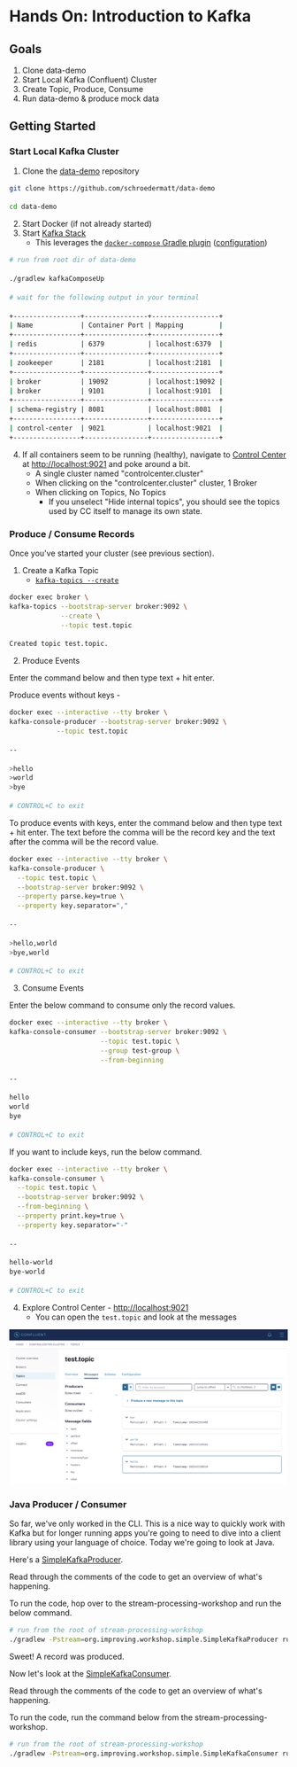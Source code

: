 # Hands On: Introduction to Kafka

## Goals

1. Clone data-demo
2. Start Local Kafka (Confluent) Cluster
3. Create Topic, Produce, Consume
4. Run data-demo & produce mock data

## Getting Started

### Start Local Kafka Cluster

1. Clone the [data-demo](https://github.com/schroedermatt/data-demo) repository

```bash
git clone https://github.com/schroedermatt/data-demo

cd data-demo
```

2. Start Docker (if not already started)
3. Start [Kafka Stack](https://github.com/schroedermatt/data-demo/blob/main/kafka/local/cluster/docker-compose-confluent.yml)
    - This leverages the [`docker-compose` Gradle plugin](https://github.com/avast/gradle-docker-compose-plugin) ([configuration](https://github.com/schroedermatt/data-demo/blob/main/build.gradle#L47-L53))

```bash
# run from root dir of data-demo

./gradlew kafkaComposeUp

# wait for the following output in your terminal

+-----------------+----------------+-----------------+
| Name            | Container Port | Mapping         |
+-----------------+----------------+-----------------+
| redis           | 6379           | localhost:6379  |
+-----------------+----------------+-----------------+
| zookeeper       | 2181           | localhost:2181  |
+-----------------+----------------+-----------------+
| broker          | 19092          | localhost:19092 |
| broker          | 9101           | localhost:9101  |
+-----------------+----------------+-----------------+
| schema-registry | 8081           | localhost:8081  |
+-----------------+----------------+-----------------+
| control-center  | 9021           | localhost:9021  |
+-----------------+----------------+-----------------+
```

4. If all containers seem to be running (healthy), navigate to [Control Center](https://docs.confluent.io/platform/current/control-center/index.html) at [http://localhost:9021](http://localhost:9021) and poke around a bit.
   * A single cluster named "controlcenter.cluster"
   * When clicking on the "controlcenter.cluster" cluster, 1 Broker
   * When clicking on Topics, No Topics 
     * If you unselect "Hide internal topics", you should see the topics used by CC itself to manage its own state.

### Produce / Consume Records

Once you've started your cluster (see previous section).

1. Create a Kafka Topic
    - [`kafka-topics --create`](https://docs.confluent.io/kafka/operations-tools/topic-operations.html#add-a-topic)

```bash
docker exec broker \
kafka-topics --bootstrap-server broker:9092 \
             --create \
             --topic test.topic

Created topic test.topic.
```

2. Produce Events

Enter the command below and then type text + hit enter.

Produce events without keys -

```bash
docker exec --interactive --tty broker \
kafka-console-producer --bootstrap-server broker:9092 \
            --topic test.topic

--

>hello
>world
>bye

# CONTROL+C to exit
```

To produce events with keys, enter the command below and then type text + hit enter. The text before the comma will be the record key and the text after the comma will be the record value.

```bash
docker exec --interactive --tty broker \
kafka-console-producer \
  --topic test.topic \
  --bootstrap-server broker:9092 \
  --property parse.key=true \
  --property key.separator=","

--

>hello,world
>bye,world

# CONTROL+C to exit
```

3. Consume Events

Enter the below command to consume only the record values.

```bash
docker exec --interactive --tty broker \                                                                                                                                                                                             INT 7s
kafka-console-consumer --bootstrap-server broker:9092 \
                       --topic test.topic \
                       --group test-group \
                       --from-beginning

--

hello
world
bye

# CONTROL+C to exit
```

If you want to include keys, run the below command.

```bash
docker exec --interactive --tty broker \
kafka-console-consumer \
  --topic test.topic \
  --bootstrap-server broker:9092 \
  --from-beginning \
  --property print.key=true \
  --property key.separator="-"
  
--

hello-world
bye-world

# CONTROL+C to exit
```

4. Explore Control Center - [http://localhost:9021](http://localhost:9021)
   - You can open the `test.topic` and look at the messages

![cc](./images/control-center-topic-messages.png)

### Java Producer / Consumer

So far, we've only worked in the CLI. This is a nice way to quickly work with Kafka but for longer running apps
you're going to need to dive into a client library using your language of choice. Today we're going to look at Java.

Here's a [SimpleKafkaProducer](https://github.com/schroedermatt/stream-processing-workshop/blob/main/src/main/java/org/improving/workshop/simple/SimpleKafkaProducer.java).

Read through the comments of the code to get an overview of what's happening.

To run the code, hop over to the stream-processing-workshop and run the below command.

```bash
# run from the root of stream-processing-workshop
./gradlew -Pstream=org.improving.workshop.simple.SimpleKafkaProducer run
```

Sweet! A record was produced.

Now let's look at the [SimpleKafkaConsumer](https://github.com/schroedermatt/stream-processing-workshop/blob/main/src/main/java/org/improving/workshop/simple/SimpleKafkaConsumer.java).

Read through the comments of the code to get an overview of what's happening.

To run the code, run the command below from the stream-processing-workshop.

```bash
# run from the root of stream-processing-workshop
./gradlew -Pstream=org.improving.workshop.simple.SimpleKafkaConsumer run
```
